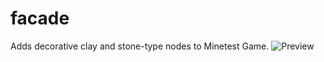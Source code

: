 # facade
Adds decorative clay and stone-type nodes to Minetest Game.
![Preview](https://github.com/TumeniNodes/facade/blob/master/screenshot.png)
